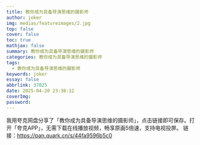 ```yaml
---
title: 教你成为具备导演思维的摄影师
author: joker
img: medias/featureimages/2.jpg
top: false
cover: false
toc: true
mathjax: false
summary: 教你成为具备导演思维的摄影师
categories: 教你成为具备导演思维的摄影师
tags:
  - 教你成为具备导演思维的摄影师
keywords: joker
essay: false
abbrlink: 37025
date: 2025-04-20 23:38:12
coverImg:
password:
---
```


我用夸克网盘分享了「教你成为具备导演思维的摄影师」，点击链接即可保存。打开「夸克APP」，无需下载在线播放视频，畅享原画5倍速，支持电视投屏。
链接：https://pan.quark.cn/s/44fa9596b5c0
